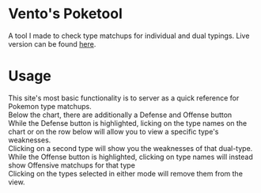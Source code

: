 # Vento's Poketool

A tool I made to check type matchups for individual and dual typings. Live version can be found [here](https://ventooreo.github.io/poketool).

# Usage

This site's most basic functionality is to server as a quick reference for Pokemon type matchups. <br>
Below the chart, there are additionally a Defense and Offense button<br>
While the Defense button is highlighted, licking on the type names on the chart or on the row below will allow you to view a specific type's weaknesses. <br>
Clicking on a second type will show you the weaknesses of that dual-type. <br>
While the Offense button is highlighted, clicking on type names will instead show Offensive matchups for that type <br>
Clicking on the types selected in either mode will remove them from the view. <br>
